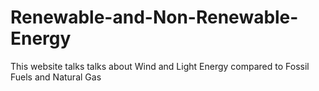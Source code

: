 # Renewable-and-Non-Renewable-Energy
This website talks talks about Wind and Light Energy compared to Fossil Fuels and Natural Gas
